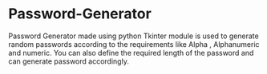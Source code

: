 # Password-Generator
Password Generator made using python Tkinter module is used to generate random passwords according to the requirements like Alpha , Alphanumeric and numeric. You can also define the required length of the password and can generate password accordingly.

